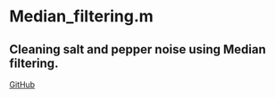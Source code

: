 # Median_filtering.m

## Cleaning salt and pepper noise using Median filtering.



[GitHub](https://github.com/AliMasaoodi)
